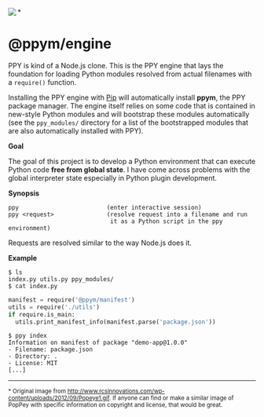 <img src="http://i.imgur.com/Q4jjufa.png" align="left"></img>*
# @ppym/engine

PPY is kind of a Node.js clone. This is the PPY engine that lays the foundation
for loading Python modules resolved from actual filenames with a `require()`
function.

Installing the PPY engine with [Pip] will automatically install **ppym**, the
PPY package manager. The engine itself relies on some code that is contained in
new-style Python modules and will bootstrap these modules automatically (see
the `ppy_modules/` directory for a list of the bootstrapped modules that are
also automatically installed with PPY).

  [Pip]: https://pypi.python.org/pypi/pip

__Goal__ 

The goal of this project is to develop a Python environment that can execute
Python code **free from global state**. I have come across problems with the
global interpreter state especially in Python plugin development.

__Synopsis__

    ppy                         (enter interactive session)
    ppy <request>               (resolve request into a filename and run
                                 it as a Python script in the ppy environment)

Requests are resolved similar to the way Node.js does it.

__Example__

```
$ ls
index.py utils.py ppy_modules/
$ cat index.py
```
```python
manifest = require('@ppym/manifest')
utils = require('./utils')
if require.is_main:
  utils.print_manifest_info(manifest.parse('package.json'))
```
```
$ ppy index
Information on manifest of package "demo-app@1.0.0"
- Filename: package.json
- Directory: .
- License: MIT
[...]
```

---

<sub>\* Original image from http://www.rcsinnovations.com/wp-content/uploads/2012/09/Popeye1.gif.
If anyone can find or make a similar image of PopPey with specific information on copyright and
license, that would be great.</sub> 
